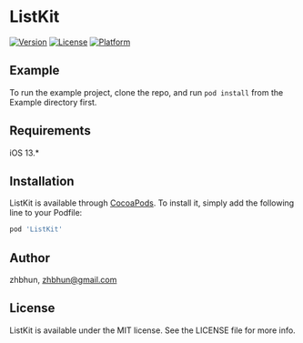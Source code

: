 # ListKit

[![Version](https://img.shields.io/cocoapods/v/ListKit.svg?style=flat)](https://cocoapods.org/pods/ListKit)
[![License](https://img.shields.io/cocoapods/l/ListKit.svg?style=flat)](https://cocoapods.org/pods/ListKit)
[![Platform](https://img.shields.io/cocoapods/p/ListKit.svg?style=flat)](https://cocoapods.org/pods/ListKit)

## Example

To run the example project, clone the repo, and run `pod install` from the Example directory first.

## Requirements

iOS 13.*

## Installation

ListKit is available through [CocoaPods](https://cocoapods.org). To install
it, simply add the following line to your Podfile:

```ruby
pod 'ListKit'
```

## Author

zhbhun, zhbhun@gmail.com

## License

ListKit is available under the MIT license. See the LICENSE file for more info.

